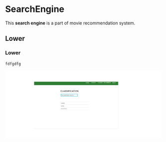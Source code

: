 # SearchEngine
This **search engine** is a part of  movie recommendation system.

## Lower
### Lower
    fdfgdfg
![](classify2.png)
